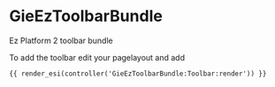 # GieEzToolbarBundle

Ez Platform 2 toolbar bundle

To add the toolbar edit your pagelayout and add 

```twig
{{ render_esi(controller('GieEzToolbarBundle:Toolbar:render')) }}
```
